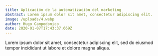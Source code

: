 ```yaml
---
title: Aplicación de la automatización del marketing
abstract: Lorem ipsum dolor sit amet, consectetur adipiscing elit.
image: /uploads/4.webp
author: Hugo Campodonico
date: 2020-01-07T17:43:37.669Z
---
```

Lorem ipsum dolor sit amet, consectetur adipiscing elit, sed do eiusmod tempor incididunt ut labore et dolore magna aliqua.
